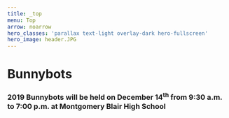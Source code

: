 ```yaml
---
title: _top
menu: Top
arrow: noarrow
hero_classes: 'parallax text-light overlay-dark hero-fullscreen'
hero_image: header.JPG
---
```


# **Bunnybots**

### 2019 Bunnybots will be held on December 14<sup>th</sup> from 9:30 a.m. to 7:00 p.m. at Montgomery Blair High School